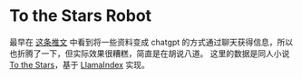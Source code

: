 # To the Stars Robot

最早在 [这条推文](https://twitter.com/nishuang/status/1628401383408893952?s=20) 中看到将一些资料变成 chatgpt 的方式通过聊天获得信息，所以也折腾了一下，但实际效果很糟糕，简直是在胡说八道。
这里的数据是同人小说 [To the Stars](https://tts.determinismsucks.net/wiki/Main_Page)，基于 [LlamaIndex](https://github.com/jerryjliu/gpt_index) 实现。
